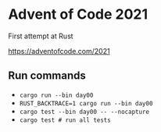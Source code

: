 # Advent of Code 2021

First attempt at Rust

https://adventofcode.com/2021

## Run commands

* `cargo run --bin day00`
* `RUST_BACKTRACE=1 cargo run --bin day00`
* `cargo test --bin day00 -- --nocapture`
* `cargo test # run all tests`
